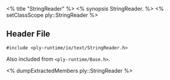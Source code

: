<% title "StringReader" %>
<% synopsis 
StringReader.
%>
<% setClassScope ply::StringReader %>

## Header File

`#include <ply-runtime/io/text/StringReader.h>`

Also included from `<ply-runtime/Base.h>`.

<% dumpExtractedMembers ply::StringReader %>
